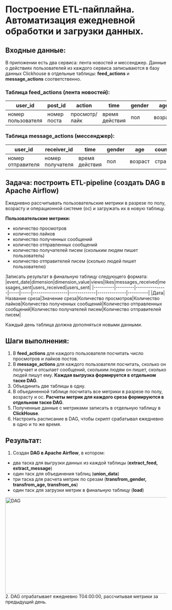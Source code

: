 # Построение ETL-пайплайна. Автоматизация ежедневной обработки и загрузки данных.

## Входные данные:
В приложении есть два сервиса: лента новостей и мессенджер. Данные о действиях пользователей из каждого сервиса записываются в базу данных Clickhouse в отдельные таблицы:  **feed_actions** и **message_actions** соответственно. 

### Таблица feed_actions (лента новостей):
|user_id|post_id|action|time|gender|age|country|city|os|source|exp_group|
|-------|-------|------|----|------|---|-------|----|--|------|---------|
|номер пользователя|номер поста|просмотр/лайк|время действия|пол|возраст|страна|город|опер. сист.|источник трафика|номер группы|

### Таблица message_actions (мессенджер):
|user_id|receiver_id|time|gender|age|country|city|os|source|exp_group|
|-------|-------|----|------|---|-------|----|--|------|---------|
|номер отправителя|номер получателя|время действия|пол|возраст|страна|город|опер. сист.|источник трафика|номер группы|

## Задача: построить ETL-pipeline (создать DAG в Apache Airflow)
Ежедневно рассчитывать пользовательские метрики в разрезе по полу, возрасту и операционной системе (ос) и загружать их в новую таблицу.  

**Пользовательские метрики:**  
- количество просмотров
- количество лайков
- количество полученных сообщений
- количество отправленных сообщений
- количество получателей писем (скольким людям пишет пользователь)
- количество отправителей писем (сколько людей пишет пользователю)

Записать результат в финальную таблицу следующего формата:
|event_date|dimension|dimension_value|views|likes|messages_received|messages_sent|users_received|users_sent|
|----------|---------|---------------|-----|-----|-----------------|-------------|--------------|----------|
|Дата|Название среза|Значение среза|Количество просмотров|Количество лайков|Количество полученных сообщений|Количество отправленных сообщений|Количество получателей писем|Количество отправителей писем|

Каждый день таблица должна дополняться новыми данными. 

## Шаги выполнения:
1. В **feed_actions** для каждого пользователя посчитать число просмотров и лайков постов.
2. В **message_actions** для каждого пользователя посчитать, сколько он получает и отсылает сообщений, скольким людям он пишет, сколько людей пишут ему. **Каждая выгрузка формируется в отдельном таске DAG**.
3. Объединить две таблицы в одну.
4. В объединенной таблице посчитать все метрики в разрезе по полу, возрасту и ос. **Расчеты метрик для каждого среза формируются в отдельном таске DAG**.
5. Полученные данные с метриками записать в отдельную таблицу в **ClickHouse**.
6. Настроить расписание в DAG, чтобы скрипт срабатывал ежедневно в одно и то же время.

## Результат:
1. Создан **DAG в Apache Airflow**, в котором:
  - два таска для выгрузки данных из каждой таблицы (**extract_feed, extract_message**)
  - один таск для объединения таблиц (**union_data**)
  - три таска для расчета метрик по срезам (**transfrom_gender, transfrom_age, transfrom_os**)
  - один таск для загрузки метрик в финальную таблицу (**load**)
<image width="600" height="300" src="/DAG-ETL-Pipeline.png" alt="DAG">
2. DAG отрабатывает ежедневно T04:00:00, рассчитывая метрики за предыдущий день.

